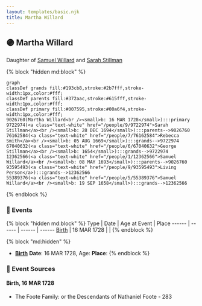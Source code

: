 ```yaml
---
layout: templates/basic.njk
title: Martha Willard
---
```

## 🟣 Martha Willard

Daughter of [Samuel Willard](/people/1/12362566) and [Sarah Stillman](/people/9/9722974)

{% block "hidden md:block" %}
```mermaid
graph
classDef grands fill:#193cb8,stroke:#2b7fff,stroke-width:1px,color:#fff;
classDef parents fill:#372aac,stroke:#615fff,stroke-width:1px,color:#fff;
classDef primary fill:#007595,stroke:#00a6f4,stroke-width:1px,color:#fff;
9026760(Martha Willard<br /><small>b: 16 MAR 1728</small>):::primary
9722974(<a class="text-white" href="/people/9/9722974">Sarah Stillman</a><br /><small>b: 28 DEC 1694</small>):::parents-->9026760
76162584(<a class="text-white" href="/people/7/76162584">Rebecca Smith</a><br /><small>b: 05 AUG 1669</small>):::grands-->9722974
67040632(<a class="text-white" href="/people/6/67040632">George Stillman</a><br /><small>b: 1654</small>):::grands-->9722974
12362566(<a class="text-white" href="/people/1/12362566">Samuel Willard</a><br /><small>b: 08 MAY 1693</small>):::parents-->9026760
93595493(<a class="text-white" href="/people/9/93595493">Living Person</a>):::grands-->12362566
55389376(<a class="text-white" href="/people/5/55389376">Samuel Willard</a><br /><small>b: 19 SEP 1658</small>):::grands-->12362566
```
{% endblock %}

### 📆 Events

{% block "hidden md:block" %}
Type | Date | Age at Event | Place
------ | ------ | ------ | ------
[Birth](#event-event-2) | 16 MAR 1728 |  |
{% endblock %}

{% block "md:hidden" %}
- **[Birth](#event-event-2)**
**Date**: 16 MAR 1728, Age:
**Place**:
{% endblock %}

### 📰 Event Sources

#### <a id="event-event-2"></a> Birth, 16 MAR 1728
* The Foote Family: or the Descendants of Nathaniel Foote  - 283